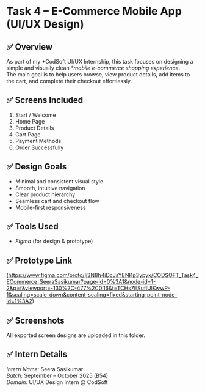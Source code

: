 # Task 4 – E-Commerce Mobile App (UI/UX Design)

## ✅ Overview
As part of my *CodSoft UI/UX Internship, this task focuses on designing a simple and visually clean **mobile e-commerce shopping experience*.  
The main goal is to help users browse, view product details, add items to the cart, and complete their checkout effortlessly.

## ✅ Screens Included
1. Start / Welcome 
2. Home Page
3. Product Details  
4. Cart Page  
5. Payment Methods 
6. Order Successfully 

## ✅ Design Goals
- Minimal and consistent visual style  
- Smooth, intuitive navigation  
- Clear product hierarchy  
- Seamless cart and checkout flow  
- Mobile-first responsiveness  

## ✅ Tools Used
- *Figma* (for design & prototype)  

## ✅ Prototype Link
(https://www.figma.com/proto/Ij3N8h4iDcJsYENKp3ypyx/CODSOFT_Task4_ECommerce_SeeraSasikumar?page-id=0%3A1&node-id=1-2&p=f&viewport=-130%2C-477%2C0.16&t=TCHs7ESuflUlKwwP-1&scaling=scale-down&content-scaling=fixed&starting-point-node-id=1%3A2)  

## ✅ Screenshots
All exported screen designs are uploaded in this folder.  

## ✅ Intern Details
*Intern Name:* Seera Sasikumar  
*Batch:* September – October 2025 (B54)  
*Domain:* UI/UX Design Intern @ CodSoft
